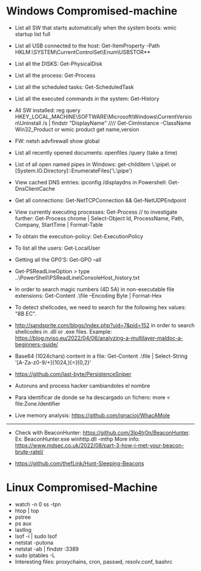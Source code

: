 # Windows Compromised-machine

* List all SW that starts automatically when the system boots: wmic startup list full 

* List all USB connected to the host: Get-ItemProperty -Path HKLM:\SYSTEM\CurrentControlSet\Enum\USBSTOR\*\*

* List all the DISKS: Get-PhysicalDisk

* List all the process: Get-Process

* List all the scheduled tasks: Get-ScheduledTask

* List all the executed commands in the system: Get-History 

* All SW installed: reg query HKEY_LOCAL_MACHINE\SOFTWARE\Microsoft\Windows\CurrentVersion\Uninstall /s | findstr "DisplayName" //// Get-CimInstance -ClassName Win32_Product or wmic product get name,version

* FW: netsh advfirewall show global

* List all recently opened documents: openfiles /query (take a time)

* List of all open named pipes in Windows: get-childitem \\.\pipe\ or [System.IO.Directory]::EnumerateFiles('\\.\pipe\')

* View cached DNS entries: ipconfig /displaydns in Powershell: Get-DnsClientCache

* Get all connections: Get-NetTCPConnection && Get-NetUDPEndpoint

* View currently executing processes: Get-Process // to investigate further: Get-Process chrome | Select-Object Id, ProcessName, Path, Company, StartTime | Format-Table

* To obtain the execution-policy: Get-ExecutionPolicy 

* To list all the users: Get-LocalUser

* Getting all the GP0'S: Get-GPO –all

* Get-PSReadLineOption > type ..\PowerShell\PSReadLine\ConsoleHost_history.txt

* In order to search magic numbers (4D 5A) in non-executable file extensions: Get-Content .\file –Encoding Byte | Format-Hex

* To detect shellcodes, we need to search for the following hex values: "8B EC".

* http://sandsprite.com/blogs/index.php?uid=7&pid=152 in order to search shellcodes in .dll or .exe files. Example: https://blog.nviso.eu/2022/04/06/analyzing-a-multilayer-maldoc-a-beginners-guide/

* Base64 (1024chars) content in a file: Get-Content .\file | Select-String '[A-Za-z0-9\/\+]{1024,}[=]{0,2}'

* https://github.com/last-byte/PersistenceSniper

* Autoruns and process hacker cambiandoles el nombre

* Para identificar de donde se ha descargado un fichero: more < file:Zone.Identifier

* Live memory analysis: https://github.com/ignacioj/WhacAMole

------------------------------------------------------------------------------------------------------------------------

* Check with BeaconHunter: https://github.com/3lp4tr0n/BeaconHunter. Ex: BeaconHunter.exe winhttp.dll <process id> -mthp More info: https://www.mdsec.co.uk/2022/08/part-3-how-i-met-your-beacon-brute-ratel/
  
* https://github.com/thefLink/Hunt-Sleeping-Beacons


# Linux Compromised-Machine

* watch -n 0 ss -tpn
* htop | top
* pstree
* ps aux
* lastlog
* lsof -i | sudo lsof
* netstat -putona
* netstat -ab | findstr :3389
* sudo iptables -L
* Interesting files: proxychains, cron, passwd, resolv.conf, bashrc


